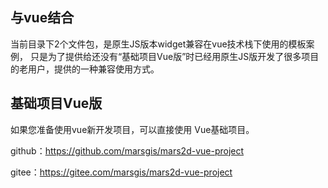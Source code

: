  
## 与vue结合
 
 当前目录下2个文件包，是原生JS版本widget兼容在vue技术栈下使用的模板案例，
 只是为了提供给还没有“基础项目Vue版”时已经用原生JS版开发了很多项目的老用户，提供的一种兼容使用方式。



## 基础项目Vue版
 如果您准备使用vue新开发项目，可以直接使用 Vue基础项目。

 github：https://github.com/marsgis/mars2d-vue-project

 gitee：https://gitee.com/marsgis/mars2d-vue-project
